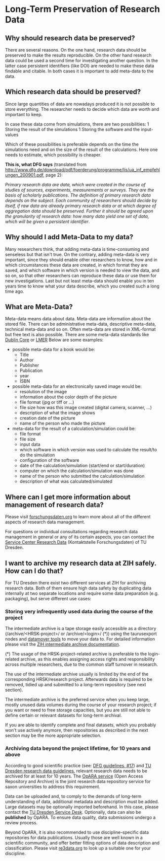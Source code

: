 # Long-Term Preservation of Research Data

## Why should research data be preserved?

There are several reasons. On the one hand, research data should be preserved to make the results
reproducible. On the other hand research data could be used a second time for investigating another
question. In the latter case persistent identifiers (like DOI) are needed to make these data
findable and citable. In both cases it is important to add meta-data to the data.

## Which research data should be preserved?

Since large quantities of data are nowadays produced it is not possible to store everything. The
researcher needs to decide which data are worth and important to keep.

In case these data come from simulations, there are two possibilities: 1 Storing the result of the
simulations 1 Storing the software and the input-values

Which of these possibilities is preferable depends on the time the simulations need and on the size
of the result of the calculations. Here one needs to estimate, which possibility is cheaper.

**This is, what DFG says** (translated from
<http://www.dfg.de/download/pdf/foerderung/programme/lis/ua_inf_empfehlungen_200901.pdf>, page 2):

*Primary research data are data, which were created in the course* *of studies of sources,
experiments, measurements or surveys. They are the* *basis of scholarly publications*. *The
definition of primary research data depends on the subject*. *Each community of researchers should
decide by itself, if raw data are* *already primary research data or at which degree of aggregation
data* *should be preserved. Further it should be agreed upon the granularity* *of research data: how
many data yield one set of data, which will be* *given a persistent identifier*.

## Why should I add Meta-Data to my data?

Many researchers think, that adding meta-data is time-consuming and senseless but that isn't true.
On the contrary, adding meta-data is very important, since they should enable other researchers to
know, how and in which circumstances these data are created, in which format they are saved, and
which software in which version is needed to view the data, and so on, so that other researchers can
reproduce these data or use them for new investigations. Last but not least meta-data should enable
you in ten years time to know what your data describe, which you created such a long time ago.

## What are Meta-Data?

Meta-data means data about data. Meta-data are information about the stored file. There can be
administrative meta-data, descriptive meta-data, technical meta-data and so on. Often meta-data are
stored in XML-format but free text is also possible. There are some meta-data standards like
[Dublin Core](http://dublincore.org/) or
[LMER](https://www.dnb.de/DE/Professionell/Standardisierung/Standards/_content/lmer_uof_akk.html)
Below are some examples:

- possible meta-data for a book would be:
    - Title
    - Author
    - Publisher
    - Publication
    - year
    - ISBN
- possible meta-data for an electronically saved image would be:
    - resolution of the image
    - information about the color depth of the picture
    - file format (jpg or tiff or ...)
    - file size how was this image created (digital camera, scanner, ...)
    - description of what the image shows
    - creation date of the picture
    - name of the person who made the picture
- meta-data for the result of a calculation/simulation could be:
    - file format
    - file size
    - input data
    - which software in which version was used to calculate the result/to do the simulation
    - configuration of the software
    - date of the calculation/simulation (start/end or start/duration)
    - computer on which the calculation/simulation was done
    - name of the person who submitted the calculation/simulation
    - description of what was calculated/simulated

## Where can I get more information about management of research data?

Please visit [forschungsdaten.org](https://www.forschungsdaten.org/en/) to learn more about all
of the different aspects of research data management.

For questions or individual consultations regarding research data management in general or any of
its certain aspects, you can contact the
[Service Center Research Data](https://tu-dresden.de/forschung-transfer/services-fuer-forschende/kontaktstelle-forschungsdaten?set_language=en)
(Kontaktstelle Forschungsdaten) of TU Dresden.

## I want to archive my research data at ZIH safely. How can I do that?

For TU Dresden there exist two different services at ZIH for archiving research data. Both of
them ensure high data safety by duplicating data internally at two separate locations and
require some data preparation (e.g. packaging), but serve different use cases:

### Storing very infrequently used data during the course of the project

The intermediate archive is a tape storage easily accessible as a directory
(/archive/<HRSK-project\>/ or /archive/<login\>/ (*)) using the taurusexport nodes and
[datamover tools](https://doc.zih.tu-dresden.de/data_transfer/datamover/) to move your data to.
For detailed information please visit the
[ZIH intermediate archive documentation](https://tu-dresden.de/zih/dienste/service-katalog/arbeitsumgebung/backup_archiv/archivierung_am_zih#section-2-1).

(*) The usage of the HRSK-project-related archive is preferable to the login-related archive, as
this enables assigning access rights and responsibility across multiple researchers, due to the
common staff turnover in research.

The use of the intermediate archive usually is limited by the end of the corresponding
HRSK/research project. Afterwards data is required to be removed, tidied up and submitted to a
long-term repository (see next section).

The intermediate archive is the preferred service when you keep large, mostly unused data volumes
during the course of your research project; if you want or need to free storage capacities, but
you are still not able to define certain or relevant datasets for long-term archival.

If you are able to identify complete and final datasets, which you probably won't use actively
anymore, then repositories as described in the next section may be the more appropriate selection.

### Archiving data beyond the project lifetime, for 10 years and above

According to good scientific practice (see:
[DFG guidelines, #17](https://www.dfg.de/download/pdf/foerderung/rechtliche_rahmenbedingungen/gute_wissenschaftliche_praxis/kodex_gwp.pdf))
and
[TU Dresden research data guidelines](https://tu-dresden.de/tu-dresden/qualitaetsmanagement/ressourcen/dateien/wisprax/Leitlinien-fuer-den-Umgang-mit-Forschungsdaten-an-der-TU-Dresden.pdf),
relevant research data needs to be archived for at least for 10 years. The
[OpARA service](https://opara.zih.tu-dresden.de/xmlui/) (Open Access Repository and Archive) is the
joint research data repository service for saxon universities to address this requirement.

Data can be uploaded and, to comply to the demands of long-term understanding of data, additional
metadata and description must be added. Large datasets may be optionally imported beforehand. In
this case, please contact the
[TU Dresden Service Desk](mailto:servicedesk@tu-dresden.de?subject=OpARA:%20Data%20Import).
Optionally, data can also be **published** by OpARA. To ensure data quality, data submissions
undergo a review process.

Beyond OpARA, it is also recommended to use discipline-specific data repositories for data
publications. Usually those are well known in a scientific community, and offer better fitting
options of data description and classification. Please visit [re3data.org](https://re3data.org)
to look up a suitable one for your discipline.

